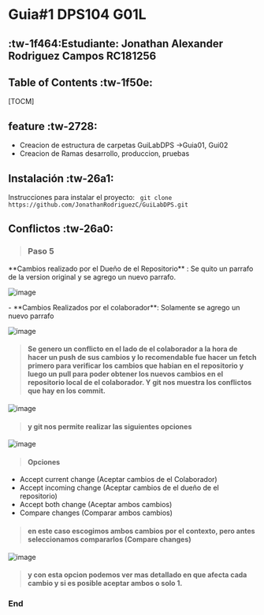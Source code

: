 # Guia#1 DPS104 G01L
## :tw-1f464:Estudiante: Jonathan Alexander Rodriguez Campos RC181256

## Table of Contents :tw-1f50e:
[TOCM]
## feature :tw-2728:
- Creacion de estructura de carpetas GuiLabDPS ->Guia01, Gui02
- Creacion de Ramas desarrollo, produccion, pruebas

## Instalación :tw-26a1:
Instrucciones para instalar el proyecto:
` git clone https://github.com/JonathanRodriguezC/GuiLabDPS.git`

## Conflictos :tw-26a0:
> ### Paso 5
<p>
  **Cambios realizado por el Dueño de el Repositorio** : Se quito un parrafo de la version original y  se agrego un nuevo parrafo. 
</p>

![image](https://github.com/JonathanRodriguezC/GuiLabDPS/assets/89150664/518579a5-161a-4baf-8046-385614f60676)
<p>
- **Cambios Realizados por el colaborador**: Solamente se agrego un nuevo parrafo
</p>

![image](https://github.com/JonathanRodriguezC/GuiLabDPS/assets/89150664/650e79a3-cd84-459d-a932-52ae4e7bfaf3)

> #### Se genero un conflicto en el lado de el colaborador a la hora de hacer un push de sus cambios y lo recomendable fue hacer un fetch primero para verificar los cambios que habian en el repositorio y luego un pull para poder obtener los nuevos cambios en el repositorio local de el colaborador. Y git nos muestra los conflictos que hay en los commit.

![image](https://github.com/JonathanRodriguezC/GuiLabDPS/assets/89150664/e004da17-cd09-493b-9afa-a74d4f7a0b30)

>#### y git nos permite realizar las siguientes opciones
![image](https://github.com/JonathanRodriguezC/GuiLabDPS/assets/89150664/2a0ca824-f656-423a-844e-3480f71e8a55)

>#### Opciones 

* Accept current change (Aceptar cambios de el Colaborador)
* Accept incoming change (Aceptar cambios de el dueño de el repositorio)
* Accept both change (Aceptar ambos cambios)
* Compare changes (Comparar ambos cambios)

>#### en este caso escogimos ambos cambios por el contexto, pero antes seleccionamos compararlos  (Compare changes)


![image](https://github.com/JonathanRodriguezC/GuiLabDPS/assets/89150664/a6242b07-cf1a-403e-b78e-ce293b8e6c39)


>#### y con esta opcion podemos ver mas detallado en que afecta cada cambio y si es posible aceptar ambos o solo 1.

### End